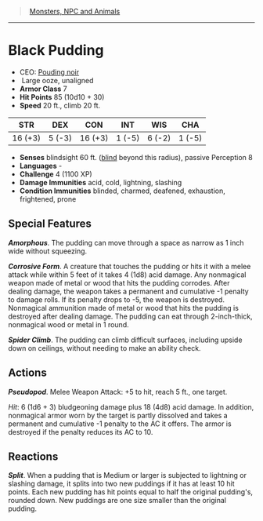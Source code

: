 ﻿---
!MonsterItem
Family: MonsterVO
Type: ooze
Size: Large
Alignment: unaligned
ArmorClass: 7
HitPoints: 85 (10d10 + 30)
Speed: 20 ft., climb 20 ft.
Strength: 16 (+3)
Dexterity: ' 5 (-3)'
Constitution: 16 (+3)
Intelligence: ' 1 (-5)'
Wisdom: ' 6 (-2)'
Charisma: ' 1 (-5)'
DamageImmunities: acid, cold, lightning, slashing
ConditionImmunities: blinded, charmed, deafened, exhaustion, frightened, prone
Senses: blindsight 60 ft. ([blind](srd_conditions_blinded.md) beyond this radius), passive Perception 8
Languages: '-'
Challenge: 4 (1100 XP)
Id: monsters_vo.md#black-pudding
ParentLink: monsters_vo.md#monsters-npc-and-animals
Name: Black Pudding
ParentName: Monsters, NPC and Animals
NameLevel: 1
AltName: '[Pouding noir](hd_monsters_pouding_noir.md)'
Attributes:
  Name: Black Pudding
  Markdown: >+
    # <!--Name-->Black Pudding<!--/Name-->


    - CEO: <!--AltName-->[Pouding noir](hd_monsters_pouding_noir.md)<!--/AltName-->

    -  <!--Size-->Large<!--/Size--> <!--Type-->ooze<!--/Type-->, <!--Alignment-->unaligned<!--/Alignment-->

    - **Armor Class** <!--ArmorClass-->7<!--/ArmorClass-->

    - **Hit Points** <!--HitPoints-->85 (10d10 + 30)<!--/HitPoints-->

    - **Speed** <!--Speed-->20 ft., climb 20 ft.<!--/Speed-->


    |STR|DEX|CON|INT|WIS|CHA|

    |---|---|---|---|---|---|

    |<!--Strength-->16 (+3)<!--/Strength-->|<!--Dexterity--> 5 (-3)<!--/Dexterity-->|<!--Constitution-->16 (+3)<!--/Constitution-->|<!--Intelligence--> 1 (-5)<!--/Intelligence-->|<!--Wisdom--> 6 (-2)<!--/Wisdom-->|<!--Charisma--> 1 (-5)<!--/Charisma-->|


    - **Senses** <!--Senses-->blindsight 60 ft. ([blind](srd_conditions_blinded.md) beyond this radius), passive Perception 8<!--/Senses-->

    - **Languages** <!--Languages-->-<!--/Languages-->

    - **Challenge** <!--Challenge-->4 (1100 XP)<!--/Challenge-->

    - **Damage Immunities** <!--DamageImmunities-->acid, cold, lightning, slashing<!--/DamageImmunities-->

    - **Condition Immunities** <!--ConditionImmunities-->blinded, charmed, deafened, exhaustion, frightened, prone<!--/ConditionImmunities-->


    ## Special Features


    **_Amorphous_**. The pudding can move through a space as narrow as 1 inch wide without squeezing.


    **_Corrosive Form_**. A creature that touches the pudding or hits it with a melee attack while within 5 feet of it takes 4 (1d8) acid damage. Any nonmagical weapon made of metal or wood that hits the pudding corrodes. After dealing damage, the weapon takes a permanent and cumulative -1 penalty to damage rolls. If its penalty drops to -5, the weapon is destroyed. Nonmagical ammunition made of metal or wood that hits the pudding is destroyed after dealing damage. The pudding can eat through 2-inch-thick, nonmagical wood or metal in 1 round.


    **_Spider Climb_**. The pudding can climb difficult surfaces, including upside down on ceilings, without needing to make an ability check.


    ## Actions


    **_Pseudopod_**. Melee Weapon Attack: +5 to hit, reach 5 ft., one target.


    _Hit_: 6 (1d6 + 3) bludgeoning damage plus 18 (4d8) acid damage. In addition, nonmagical armor worn by the target is partly dissolved and takes a permanent and cumulative -1 penalty to the AC it offers. The armor is destroyed if the penalty reduces its AC to 10.


    ## Reactions


    **_Split_**. When a pudding that is Medium or larger is subjected to lightning or slashing damage, it splits into two new puddings if it has at least 10 hit points. Each new pudding has hit points equal to half the original pudding's, rounded down. New puddings are one size smaller than the original pudding.

  AltName: '[Pouding noir](hd_monsters_pouding_noir.md)'
  Size: Large
  Type: ooze
  Alignment: unaligned
  ArmorClass: 7
  HitPoints: 85 (10d10 + 30)
  Speed: 20 ft., climb 20 ft.
  Strength: 16 (+3)
  Dexterity: ' 5 (-3)'
  Constitution: 16 (+3)
  Intelligence: ' 1 (-5)'
  Wisdom: ' 6 (-2)'
  Charisma: ' 1 (-5)'
  Senses: blindsight 60 ft. ([blind](srd_conditions_blinded.md) beyond this radius), passive Perception 8
  Languages: '-'
  Challenge: 4 (1100 XP)
  DamageImmunities: acid, cold, lightning, slashing
  ConditionImmunities: blinded, charmed, deafened, exhaustion, frightened, prone
AttributesDictionary: >+
  Name: Black Pudding

  Markdown: >+

    # <!--Name-->Black Pudding<!--/Name-->





    - CEO: <!--AltName-->[Pouding noir](hd_monsters_pouding_noir.md)<!--/AltName-->



    -  <!--Size-->Large<!--/Size--> <!--Type-->ooze<!--/Type-->, <!--Alignment-->unaligned<!--/Alignment-->



    - **Armor Class** <!--ArmorClass-->7<!--/ArmorClass-->



    - **Hit Points** <!--HitPoints-->85 (10d10 + 30)<!--/HitPoints-->



    - **Speed** <!--Speed-->20 ft., climb 20 ft.<!--/Speed-->





    |STR|DEX|CON|INT|WIS|CHA|



    |---|---|---|---|---|---|



    |<!--Strength-->16 (+3)<!--/Strength-->|<!--Dexterity--> 5 (-3)<!--/Dexterity-->|<!--Constitution-->16 (+3)<!--/Constitution-->|<!--Intelligence--> 1 (-5)<!--/Intelligence-->|<!--Wisdom--> 6 (-2)<!--/Wisdom-->|<!--Charisma--> 1 (-5)<!--/Charisma-->|





    - **Senses** <!--Senses-->blindsight 60 ft. ([blind](srd_conditions_blinded.md) beyond this radius), passive Perception 8<!--/Senses-->



    - **Languages** <!--Languages-->-<!--/Languages-->



    - **Challenge** <!--Challenge-->4 (1100 XP)<!--/Challenge-->



    - **Damage Immunities** <!--DamageImmunities-->acid, cold, lightning, slashing<!--/DamageImmunities-->



    - **Condition Immunities** <!--ConditionImmunities-->blinded, charmed, deafened, exhaustion, frightened, prone<!--/ConditionImmunities-->





    ## Special Features





    **_Amorphous_**. The pudding can move through a space as narrow as 1 inch wide without squeezing.





    **_Corrosive Form_**. A creature that touches the pudding or hits it with a melee attack while within 5 feet of it takes 4 (1d8) acid damage. Any nonmagical weapon made of metal or wood that hits the pudding corrodes. After dealing damage, the weapon takes a permanent and cumulative -1 penalty to damage rolls. If its penalty drops to -5, the weapon is destroyed. Nonmagical ammunition made of metal or wood that hits the pudding is destroyed after dealing damage. The pudding can eat through 2-inch-thick, nonmagical wood or metal in 1 round.





    **_Spider Climb_**. The pudding can climb difficult surfaces, including upside down on ceilings, without needing to make an ability check.





    ## Actions





    **_Pseudopod_**. Melee Weapon Attack: +5 to hit, reach 5 ft., one target.





    _Hit_: 6 (1d6 + 3) bludgeoning damage plus 18 (4d8) acid damage. In addition, nonmagical armor worn by the target is partly dissolved and takes a permanent and cumulative -1 penalty to the AC it offers. The armor is destroyed if the penalty reduces its AC to 10.





    ## Reactions





    **_Split_**. When a pudding that is Medium or larger is subjected to lightning or slashing damage, it splits into two new puddings if it has at least 10 hit points. Each new pudding has hit points equal to half the original pudding's, rounded down. New puddings are one size smaller than the original pudding.



  AltName: '[Pouding noir](hd_monsters_pouding_noir.md)'

  Size: Large

  Type: ooze

  Alignment: unaligned

  ArmorClass: 7

  HitPoints: 85 (10d10 + 30)

  Speed: 20 ft., climb 20 ft.

  Strength: 16 (+3)

  Dexterity: ' 5 (-3)'

  Constitution: 16 (+3)

  Intelligence: ' 1 (-5)'

  Wisdom: ' 6 (-2)'

  Charisma: ' 1 (-5)'

  Senses: blindsight 60 ft. ([blind](srd_conditions_blinded.md) beyond this radius), passive Perception 8

  Languages: '-'

  Challenge: 4 (1100 XP)

  DamageImmunities: acid, cold, lightning, slashing

  ConditionImmunities: blinded, charmed, deafened, exhaustion, frightened, prone

---
> [Monsters, NPC and Animals](srd_monsters.md)

---

# Black Pudding

- CEO: [Pouding noir](hd_monsters_pouding_noir.md)
-  Large ooze, unaligned
- **Armor Class** 7
- **Hit Points** 85 (10d10 + 30)
- **Speed** 20 ft., climb 20 ft.

|STR|DEX|CON|INT|WIS|CHA|
|---|---|---|---|---|---|
|16 (+3)| 5 (-3)|16 (+3)| 1 (-5)| 6 (-2)| 1 (-5)|

- **Senses** blindsight 60 ft. ([blind](srd_conditions_blinded.md) beyond this radius), passive Perception 8
- **Languages** -
- **Challenge** 4 (1100 XP)
- **Damage Immunities** acid, cold, lightning, slashing
- **Condition Immunities** blinded, charmed, deafened, exhaustion, frightened, prone

## Special Features

**_Amorphous_**. The pudding can move through a space as narrow as 1 inch wide without squeezing.

**_Corrosive Form_**. A creature that touches the pudding or hits it with a melee attack while within 5 feet of it takes 4 (1d8) acid damage. Any nonmagical weapon made of metal or wood that hits the pudding corrodes. After dealing damage, the weapon takes a permanent and cumulative -1 penalty to damage rolls. If its penalty drops to -5, the weapon is destroyed. Nonmagical ammunition made of metal or wood that hits the pudding is destroyed after dealing damage. The pudding can eat through 2-inch-thick, nonmagical wood or metal in 1 round.

**_Spider Climb_**. The pudding can climb difficult surfaces, including upside down on ceilings, without needing to make an ability check.

## Actions

**_Pseudopod_**. Melee Weapon Attack: +5 to hit, reach 5 ft., one target.

_Hit_: 6 (1d6 + 3) bludgeoning damage plus 18 (4d8) acid damage. In addition, nonmagical armor worn by the target is partly dissolved and takes a permanent and cumulative -1 penalty to the AC it offers. The armor is destroyed if the penalty reduces its AC to 10.

## Reactions

**_Split_**. When a pudding that is Medium or larger is subjected to lightning or slashing damage, it splits into two new puddings if it has at least 10 hit points. Each new pudding has hit points equal to half the original pudding's, rounded down. New puddings are one size smaller than the original pudding.


